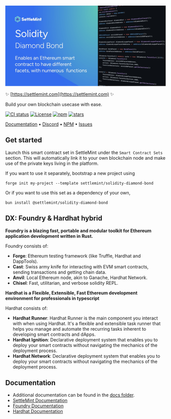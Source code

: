 ![logo](https://github.com/settlemint/solidity-diamond-bond/blob/main/OG_Solidity.jpg)

✨ [https://settlemint.com](https://settlemint.com) ✨

Build your own blockchain usecase with ease.

[![CI status](https://github.com/settlemint/solidity-diamond-bond/actions/workflows/solidity.yml/badge.svg?event=push&branch=main)](https://github.com/settlemint/solidity-diamond-bond/actions?query=branch%3Amain) [![License](https://img.shields.io/npm/l/@settlemint/solidity-diamond-bond)](https://fsl.software) [![npm](https://img.shields.io/npm/dw/@settlemint/solidity-diamond-bond)](https://www.npmjs.com/package/@settlemint/solidity-diamond-bond) [![stars](https://img.shields.io/github/stars/settlemint/solidity-diamond-bond)](https://github.com/settlemint/solidity-diamond-bond)

[Documentation](https://console.settlemint.com/documentation/) • [Discord](https://discord.com/invite/Mt5yqFrey9) • [NPM](https://www.npmjs.com/package/@settlemint/solidity-diamond-bond) • [Issues](https://github.com/settlemint/solidity-diamond-bond/issues)

## Get started

Launch this smart contract set in SettleMint under the `Smart Contract Sets` section. This will automatically link it to your own blockchain node and make use of the private keys living in the platform.

If you want to use it separately, bootstrap a new project using

```shell
forge init my-project --template settlemint/solidity-diamond-bond
```

Or if you want to use this set as a dependency of your own,

```shell
bun install @settlemint/solidity-diamond-bond
```

## DX: Foundry & Hardhat hybrid

**Foundry is a blazing fast, portable and modular toolkit for Ethereum application development written in Rust.**

Foundry consists of:

- **Forge**: Ethereum testing framework (like Truffle, Hardhat and DappTools).
- **Cast**: Swiss army knife for interacting with EVM smart contracts, sending transactions and getting chain data.
- **Anvil**: Local Ethereum node, akin to Ganache, Hardhat Network.
- **Chisel**: Fast, utilitarian, and verbose solidity REPL.

**Hardhat is a Flexible, Extensible, Fast Ethereum development environment for professionals in typescript**

Hardhat consists of:

- **Hardhat Runner**: Hardhat Runner is the main component you interact with when using Hardhat. It's a flexible and extensible task runner that helps you manage and automate the recurring tasks inherent to developing smart contracts and dApps.
- **Hardhat Ignition**: Declarative deployment system that enables you to deploy your smart contracts without navigating the mechanics of the deployment process.
- **Hardhat Network**: Declarative deployment system that enables you to deploy your smart contracts without navigating the mechanics of the deployment process.

## Documentation

- Additional documentation can be found in the [docs folder](./docs).
- [SettleMint Documentation](https://console.settlemint.com/documentation/docs/using-platform/integrated-development-environment/)
- [Foundry Documentation](https://book.getfoundry.sh/)
- [Hardhat Documentation](https://hardhat.org/hardhat-runner/docs/getting-started)


